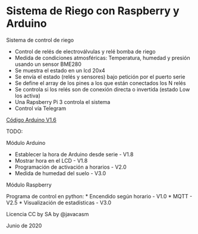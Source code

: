 # Sistema de Riego con Raspberry y Arduino

Sistema de control de riego

*  Control de relés de electroválvulas y relé bomba de riego
*  Medida de condiciones atmosféricas: Temperatura, humedad y presión usando un sensor BME280
*  Se muestra el estado en un lcd 20x4
*  Se envía el estado (relés y sensores) bajo petición por el puerto serie
*  Se define el array de los pines a los que están conectados los N relés
*  Se controla si los relés son de conexión directa o invertida (estado Low los activa)
*  Una Rapsberry Pi 3 controla el sistema
*  Control vía Telegram 



[Código Arduino V1.6](./RiegoRaspberryArduino/RiegoRaspberryArduino.ino)

TODO:

Módulo Arduino

* Establecer la hora de Arduino desde serie     -       V1.8
* Mostrar hora en el LCD                       -       V1.8
* Programación  de activación a horarios       -       V2.0
* Medida de humedad del suelo                   -      V3.0  


Módulo Raspberry

Programa de control en python:
    * Encendido según horario - V1.0
    * MQTT - V2.5
    * Visualización de estadísticas - V3.0

Licencia CC by SA by @javacasm

Junio de 2020
